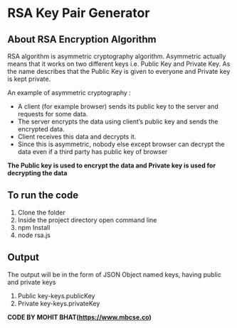 # RSA Key Pair Generator

## About RSA Encryption Algorithm
RSA algorithm is asymmetric cryptography algorithm.
Asymmetric actually means that it works on two different keys i.e. Public Key and Private Key. As the name describes that the Public Key is given to everyone and Private key is kept private.

An example of asymmetric cryptography :

- A client (for example browser) sends its public key to the server and requests for some data.
- The server encrypts the data using client’s public key and sends the encrypted data.
- Client receives this data and decrypts it.
- Since this is asymmetric, nobody else except browser can decrypt the data even if a third party has public key of browser

**The Public key is used to encrypt the data and Private key is used for decrypting the data**

## To run the code
1. Clone the folder
2. Inside the project directory open command line
3. npm Install
4. node rsa.js

## Output
The output will be in the form of JSON Object named keys, having public and private keys
1. Public key-keys.publicKey
2. Private key-keys.privateKey


**CODE BY MOHIT BHAT(https://www.mbcse.co)**
